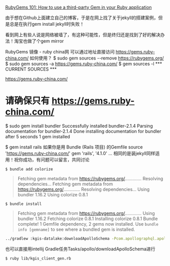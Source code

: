 [RubyGems 101: How to use a third-party Gem in your Ruby application](https://medium.com/@gratefulcheddar/rubygems-101-how-to-use-a-third-party-gem-in-your-ruby-application-37249529dbc7)


由于想在Github上面建立自己的博客，于是在网上找了关于jekyll的搭建案例，但是总是在执行gem install jekyll时失败！

看到网上有些人说是网络被墙了，有这种可能性，但是终归还是找到了好的解决办法！淘宝也做了个gem mirror

RubyGems 镜像 - ruby china网
可以通过地址直接访问 https://gems.ruby-china.com/
如何使用？
$ sudo gem sources --remove https://rubygems.org/
$ sudo gem sources -a https://gems.ruby-china.com/
$ gem sources -l
*** CURRENT SOURCES ***

https://gems.ruby-china.com/
# 请确保只有 https://gems.ruby-china.com/

$ sudo gem install bundler
Successfully installed bundler-2.1.4
Parsing documentation for bundler-2.1.4
Done installing documentation for bundler after 5 seconds
1 gem installed

$ gem install rails
如果你是用 Bundle (Rails 项目) 的Gemfile
source 'https://gems.ruby-china.com/'
gem 'rails', '4.1.0'
...
相同的是装jekyll同样适用！祝你成功，有问题可以留言，共同讨论


```
$ bundle add colorize
```
> Fetching gem metadata from https://rubygems.org/.............
> Resolving dependencies...
> Fetching gem metadata from https://rubygems.org/.............
> Resolving dependencies...
> Using bundler 1.16.2
> Using colorize 0.8.1

```
$ bundle install
```
> Fetching gem metadata from https://rubygems.org/.............
> Using bundler 1.16.2
> Fetching colorize 0.8.1
> Installing colorize 0.8.1
> Bundle complete! 1 Gemfile dependency, 2 gems now installed.
> Use `bundle info [gemname]` to see where a bundled gem is installed.


```bash
../gradlew :kgis-datalake:downloadApolloSchema -Pcom.apollographql.apollo.endpoint=http://localhost:8080/graphql -Pcom.apollographql.apollo.schema=ruby/kgis-dgschema.json
```
也可以直接用intellij Gradle任务Tasks/apollo/downloadApolloSchema进行

```
$ ruby lib/kgis_client_gen.rb
```